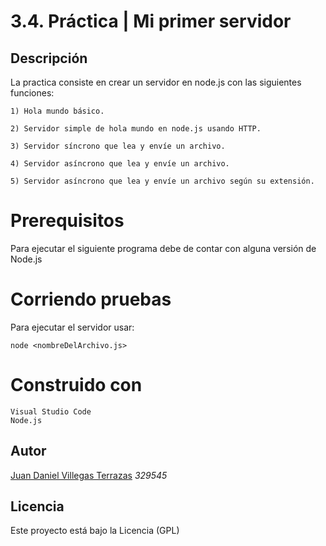 # 3.4. Práctica | Mi primer servidor

## Descripción

La practica consiste en crear un servidor en node.js con las siguientes funciones:

	1) Hola mundo básico.

	2) Servidor simple de hola mundo en node.js usando HTTP.

	3) Servidor síncrono que lea y envíe un archivo.

	4) Servidor asíncrono que lea y envíe un archivo.

	5) Servidor asíncrono que lea y envíe un archivo según su extensión.

# Prerequisitos

Para ejecutar el siguiente programa debe de contar con alguna versión de Node.js

# Corriendo pruebas

Para ejecutar el servidor usar:

	node <nombreDelArchivo.js>

# Construido con

	Visual Studio Code 
	Node.js 
	
## Autor
[Juan Daniel Villegas Terrazas](https://github.com/JuanDanielVillegas) *329545*

## Licencia
Este proyecto está bajo la Licencia (GPL)